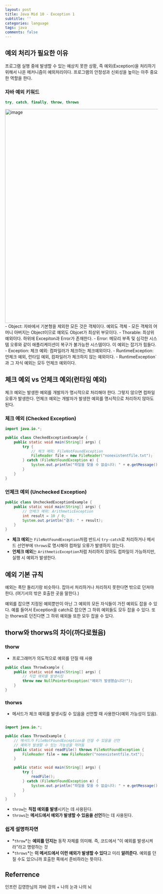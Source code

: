```yaml
---
layout: post
title: Java Mid 10 - Exception 1
subtitle: ''
categories: language
tags: java
comments: false
---
```


## 예외 처리가 필요한 이유

프로그램 실행 중에 발생할 수 있는 예상치 못한 상황, 즉 예외(Exception)을 처리하기 위해서 나온 메커니즘이 예외처리이다. 프로그램의 안정성과 신뢰성을 높이는 아주 중요한 역할을 한다.

### 자바 예외 키워드

```java
try, catch, finally, throw, throws
```
<img width="702" alt="image" src="https://github.com/user-attachments/assets/d86c5a4a-2159-4521-9680-6601c02f1d8b">
- Object: 자바에서 기본형을 제외한 모든 것은 객체이다. 예외도 객체
    - 모든 객체의 어머니 아버지는 Object이므로 예외도 Objcet가 최상위 부모이다.
- Thorable: 최상위 예외이다. 하위에 Excepiton과 Error가 존재한다.
- Error: 메모리 부족 및 심각한 시스템 오류와 같이 애플리케이션이 복구가 불가능한 시스템이다. 이 예외는 잡기가 힘들다.
- Exception: 체크 예외: 컴파일러가 체크하는 체크예외이다.
- RuntimeException: 언체크 예외, 런타임 예외, 컴파일러가 체크하지 않는 예외이다.
    - RuntimeException` 과 그 자식 예외는 모두 언체크 예외이다.

## 체크 예외 vs 언체크 예외(런타임 예외)

체크 예외는 발생한 예외를 개발자가 명시적으로 처리해야 한다. 그렇지 않으면 컴파일 오류가 발생한다. 언체크 예외는 개발자가 발생한 예외를 명시적으로 처리하지 않아도 된다.

### 체크 예외 (Checked Exception)

```java
import java.io.*;

public class CheckedExceptionExample {
    public static void main(String[] args) {
        try {
            // 체크 예외: FileNotFoundException
            FileReader file = new FileReader("nonexistentfile.txt");
        } catch (FileNotFoundException e) {
            System.out.println("파일을 찾을 수 없습니다: " + e.getMessage());
        }
    }
}

```

### 언체크 예외 (Unchecked Exception)

```java
public class UncheckedExceptionExample {
    public static void main(String[] args) {
        // 언체크 예외: ArithmeticException
        int result = 10 / 0;
        System.out.println("결과: " + result);
    }
}

```

- **체크 예외**는 `FileNotFoundException`처럼 반드시 `try-catch`로 처리하거나 메서드 선언부에 `throws`로 명시해야 컴파일 오류가 발생하지 않는다.
- **언체크 예외**는 `ArithmeticException`처럼 처리하지 않아도 컴파일이 가능하지만, 실행 시 예외가 발생한다.

## 예외 기본 규칙

예외는 폭탄 돌리기랑 비슷하다. 잡아서 처리하거나 처리하지 못한다면 밖으로 던져야 한다. (여기서의 밖은 호출한 곳을 말한다.)

예외를 잡으면 지정된 예외뿐만이 아닌 그 예외의 모든 자식들이 가진 예외도 잡을 수 있다. 예를 들어서 Exception을 catch로 잡으면 그 하위 예외들도 모두 잡을 수 있다. 또는 thorws로 던진다면 그 하위 예외들 또한 모두 잡을 수 있다.

## thorw와 thorws의 차이(까다로웠음)

### thorw

- 프로그래머가 의도적으로 예외를 던질 때 사용

```java
public class ThrowExample {
    public static void main(String[] args) {
        // 직접 예외를 발생시킴
        throw new NullPointerException("예외가 발생했습니다!");
    }
}
```

### thorws

- 메서드가 체크 예외를 발생시킬 수 있음을 선언할 때 사용한다(예외 가능성이 있음).

```java

import java.io.*;

public class ThrowsExample {
    // 메서드가 FileNotFoundException을 던질 수 있음을 선언
    // 예외가 발생할 수 있는 가능성을 적어둠
    public static void readFile() throws FileNotFoundException {
        FileReader file = new FileReader("nonexistentfile.txt");
    }

    public static void main(String[] args) {
        try {
            readFile();
        } catch (FileNotFoundException e) {
            System.out.println("파일을 찾을 수 없습니다: " + e.getMessage());
        }
    }
}

```

- `throw`는 **직접 예외를 발생**시키는 데 사용된다.
- `throws`는 **메서드에서 예외가 발생할 수 있음을 선언**하는 데 사용된다.

### 쉽게 설명하자면

- *`throw`*는 **예외를 던지는** 동작 자체를 의미해. 즉, 코드에서 "이 예외를 발생시켜라"라고 명령하는 것
- *`throws`*는 **이 메서드에서 이런 예외가 발생할 수 있다**고 미리 **알려준다.** 예외를 던질 수도 있으니까 호출한 쪽에서 준비하라는 뜻이다.

## Referrence

인프런 김영한님의 자바 강의 + 나의 눈과 나의 뇌
